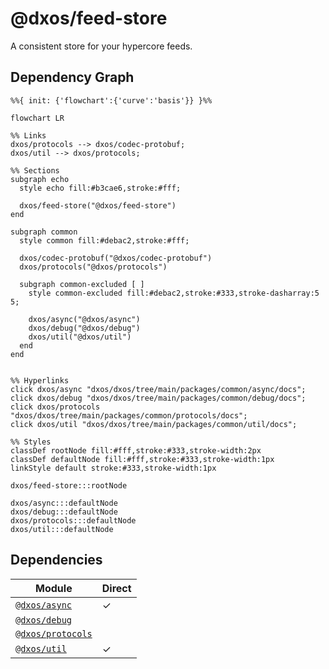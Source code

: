 # @dxos/feed-store

A consistent store for your hypercore feeds.

## Dependency Graph

```mermaid
%%{ init: {'flowchart':{'curve':'basis'}} }%%

flowchart LR

%% Links
dxos/protocols --> dxos/codec-protobuf;
dxos/util --> dxos/protocols;

%% Sections
subgraph echo
  style echo fill:#b3cae6,stroke:#fff;

  dxos/feed-store("@dxos/feed-store")
end

subgraph common
  style common fill:#debac2,stroke:#fff;

  dxos/codec-protobuf("@dxos/codec-protobuf")
  dxos/protocols("@dxos/protocols")

  subgraph common-excluded [ ]
    style common-excluded fill:#debac2,stroke:#333,stroke-dasharray:5 5;

    dxos/async("@dxos/async")
    dxos/debug("@dxos/debug")
    dxos/util("@dxos/util")
  end
end


%% Hyperlinks
click dxos/async "dxos/dxos/tree/main/packages/common/async/docs";
click dxos/debug "dxos/dxos/tree/main/packages/common/debug/docs";
click dxos/protocols "dxos/dxos/tree/main/packages/common/protocols/docs";
click dxos/util "dxos/dxos/tree/main/packages/common/util/docs";

%% Styles
classDef rootNode fill:#fff,stroke:#333,stroke-width:2px
classDef defaultNode fill:#fff,stroke:#333,stroke-width:1px
linkStyle default stroke:#333,stroke-width:1px

dxos/feed-store:::rootNode

dxos/async:::defaultNode
dxos/debug:::defaultNode
dxos/protocols:::defaultNode
dxos/util:::defaultNode
```

## Dependencies

| Module | Direct |
|---|---|
| [`@dxos/async`](../../../common/async/docs/README.md) | &check; |
| [`@dxos/debug`](../../../common/debug/docs/README.md) |  |
| [`@dxos/protocols`](../../../common/protocols/docs/README.md) |  |
| [`@dxos/util`](../../../common/util/docs/README.md) | &check; |
